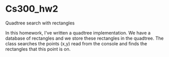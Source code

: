 # Cs300_hw2
Quadtree search with rectangles

In this homework, I've written a quadtree implementation. We have a database of rectangles and we store these rectangles in the quadtree. 
The class searches the points (x,y) read from the console and finds the rectangles that this point is on.

